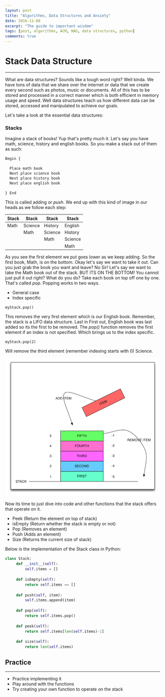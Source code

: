 ```yaml
---
layout: post
title: "Algorithms, Data Structures and Anxiety"
date: 2016-11-08
excerpt: "The guide to important wisdom"
tags: [post, algorithms, ACM, NAU, data structures, python]
comments: true
---
```


# Stack Data Structure
----------------------

What are data structures? Sounds like a tough word right? Well kinda. We have tons of data that we share over the internet or data that we create every second such as photos, music or documents. All of this has to be stored and processed in a correct manner which is both efficient in memory usage and speed. Well data structures teach us how different data can be stored, accessed and manipulated to achieve our goals. 

Let's take a look at the essential data structures:

### Stacks

Imagine a stack of books! Yup that's pretty much it. Let's say you have math, science, history and english books. So you make a stack out of them as such:

```
Begin {

  Place math book
  Next place science book
  Next place history book
  Next place english book

} End
```
This is called adding or *push*.
We end up with this kind of image in our heads as we follow each step:

|Stack  |Stack  |Stack  |Stack  |
|-------|-------|-------|-------|
|Math   |Science|History|English|
|       |Math   |Science|History|
|       |       |Math   |Science|
|       |       |       |Math   |

As you see the first element we put goes lower as we keep adding. So the first book, Math, is on the bottom. Okay let's say we want to take it out. Can you just grab the book you want and leave? No Sir! Let's say we want to take the Math book out of the stack. BUT ITS ON THE BOTTOM! You cannot just pull it out right? What do you do? Take each book on top off one by one. That's called *pop*. Popping works in two ways. 

- General case
- Index specific

```
myStack.pop()
```
This removes the very first element which is our English book. Remember, the stack is a LIFO data structure. Last in First out, English book was last added so its the first to be removed. The *pop()* function removes the first element if an index is not specified. Which brings us to the index specific.

```
myStack.pop(2)
```
Will remove the third element (remember indexing starts with 0) Science. 

![alt text](./img/dataStructures/stack.png "Stack")


Now its time to just dive into code and other functions that the stack offers that operate on it.

- Peek (Return the element on top of stack)
- isEmpty (Return whether the stack is empty or not)
- Pop (Removes an element)
- Push (Adds an element)
- Size (Returns the current size of stack)

Below is the implementation of the Stack class in Python:

```Python
class Stack:
     def __init__(self):
         self.items = []

     def isEmpty(self):
         return self.items == []

     def push(self, item):
         self.items.append(item)

     def pop(self):
         return self.items.pop()

     def peek(self):
         return self.items[len(self.items)-1]

     def size(self):
         return len(self.items)
```

## Practice
-----------
- Practice implementing it
- Play around with the functions
- Try creating your own function to operate on the stack
